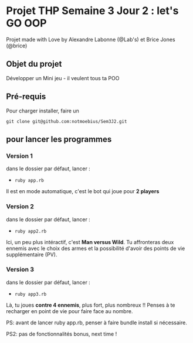 # Projet THP Semaine 3 Jour 2 : let's GO OOP

Projet made with Love by Alexandre Labonne (@Lab's) et Brice Jones (@brice)

## Objet du projet
Développer un Mini jeu - il veulent tous ta POO

## Pré-requis
Pour charger installer, faire un

 ```git clone git@github.com:notmoebius/Sem3J2.git```

## pour lancer les programmes

### Version 1
dans le dossier par défaut, lancer :
- ```ruby app.rb```

Il est en mode automatique, c'est le bot qui joue pour **2 players**

### Version 2
dans le dossier par défaut, lancer :
- ```ruby app2.rb```

Ici, un peu plus intéractif, c'est **Man versus Wild**. Tu affronteras deux ennemis avec le choix des armes et la possibilité d'avoir des points de vie supplémentaire (PV).

### Version 3
dans le dossier par défaut, lancer :
- ```ruby app3.rb```

Là, tu joues **contre 4 ennemis**, plus fort, plus nombreux !! Penses à te recharger en point de vie pour faire face au nombre.

PS: avant de lancer ruby app.rb, penser à faire bundle install si nécessaire.

PS2: pas de fonctionnalités bonus, next time !


#
